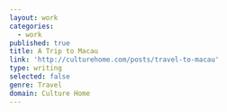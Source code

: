 ```yaml
---
layout: work
categories:
  - work
published: true
title: A Trip to Macau
link: 'http://culturehome.com/posts/travel-to-macau'
type: writing
selected: false
genre: Travel
domain: Culture Home
---
```

